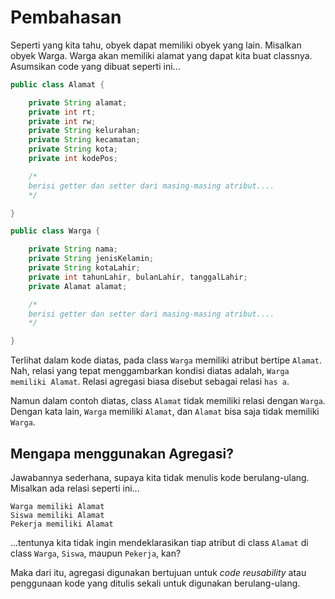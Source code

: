 # Pembahasan

Seperti yang kita tahu, obyek dapat memiliki obyek yang lain. Misalkan obyek Warga. Warga akan memiliki alamat yang dapat kita buat classnya. Asumsikan code yang dibuat seperti ini...

```java
public class Alamat {

    private String alamat;
    private int rt;
    private int rw;
    private String kelurahan;
    private String kecamatan;
    private String kota;
    private int kodePos;

    /*
    berisi getter dan setter dari masing-masing atribut....
    */

}

public class Warga {

    private String nama;
    private String jenisKelamin;
    private String kotaLahir;
    private int tahunLahir, bulanLahir, tanggalLahir;
    private Alamat alamat;

    /*
    berisi getter dan setter dari masing-masing atribut....
    */

}
```

Terlihat dalam kode diatas, pada class `Warga` memiliki atribut bertipe `Alamat`. Nah, relasi yang tepat menggambarkan kondisi diatas adalah, `Warga memiliki Alamat`. Relasi agregasi biasa disebut sebagai relasi `has a`.

Namun dalam contoh diatas, class `Alamat` tidak memiliki relasi dengan `Warga`. Dengan kata lain, `Warga` memiliki `Alamat`, dan `Alamat` bisa saja tidak memiliki `Warga`.

## Mengapa menggunakan Agregasi? ##

Jawabannya sederhana, supaya kita tidak menulis kode berulang-ulang. Misalkan ada relasi seperti ini...

```
Warga memiliki Alamat
Siswa memiliki Alamat
Pekerja memiliki Alamat
```

...tentunya kita tidak ingin mendeklarasikan tiap atribut di class `Alamat` di class `Warga`, `Siswa`, maupun `Pekerja`, kan?

Maka dari itu, agregasi digunakan bertujuan untuk *code reusability* atau penggunaan kode yang ditulis sekali untuk digunakan berulang-ulang.
